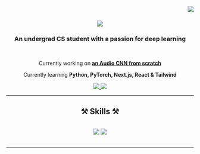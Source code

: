<img align="right" src="https://visitor-badge.laobi.icu/badge?page_id=cole-godfrey.cole-godfrey"/>

<h1 align="center">
    <img src="https://readme-typing-svg.herokuapp.com/?font=Orbitron&color=D4AF37&size=35&center=true&vCenter=true&width=500&height=70&duration=4000&lines=Hello;+I'm+Cole+Godfrey;" />
</h1>

<h3 align="center">An undergrad CS student with a passion for deep learning</h3>

<br/>

<div align="center">
 
 Currently working on [**an Audio CNN from scratch**](https://github.com/cole-godfrey/audio-cnn)
 
 Currently learning **Python, PyTorch, Next.js, React & Tailwind**
 
 </div>

 <div align="center"> 
  <a href="mailto:colegodfrey34@gmail.com">
    <img src="https://img.shields.io/badge/Gmail-D14836?style=for-the-badge&logo=gmail&logoColor=white" />
  </a>
  <a href="https://linkedin.com/in/c-godfrey">
    <img src="https://img.shields.io/badge/LinkedIn-0077B5?style=for-the-badge&logo=linkedin&logoColor=white"/>
  </a>
</div>

<hr/>
 
<h2 align="center">⚒️ Skills ⚒️</h2>
<br/>
<div align="center">
    <img src="https://skillicons.dev/icons?i=react,,tailwind"/>
    <img src="https://skillicons.dev/icons?i=py,pytorch,nextjs,threejs"/>
</div>

<br/>
<hr/>

